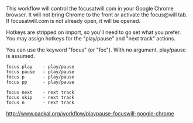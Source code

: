 This workflow will control the focusatwill.com in your Google Chrome
browser. It will not bring Chrome to the front or activate the focus@will tab.
If focusatwill.com is not already open, it will be opened.

Hotkeys are stripped on import, so you'll need to go set what you prefer.
You may assign hotkeys for the "play/pause" and "next track" actions.

You can use the keyword "focus" (or "foc"). With no argument, play/pause is
assumed.

    focus play    - play/pause
    focus pause   - play/pause
    focus p       - play/pause
    focus pp      - play/pause
    
    focus next    - next track
    focus skip    - next track
    focus n       - next track

http://www.packal.org/workflow/playpause-focuswill-google-chrome
